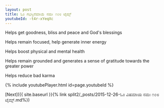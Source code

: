 ```yaml
---
layout: post
title: ಓಂ ಗಭಸ್ತಿನೆಮಾಯೆ ನಮಃ ೧೦೮ ಟೈಮ್ಸ್
youtubeId: -t4r-xYeqXc
---
```

 
 
Helps get goodness, bliss and peace and God's blessings
 
Helps remain focused, help generate inner energy 
 
Helps boost physical and mental health 
 
Helps remain grounded and generates a sense of gratitude towards the greater power 
 
Helps reduce bad karma
 
 
 
 


{% include youtubePlayer.html id=page.youtubeId %}
 
[Next]({{ site.baseurl }}{% link  split2/_posts/2015-12-26-ಓಂ ವಿಷಮಾಯ ನಮಃ ೧೦೮ ಟೈಮ್ಸ್.md%})
 
